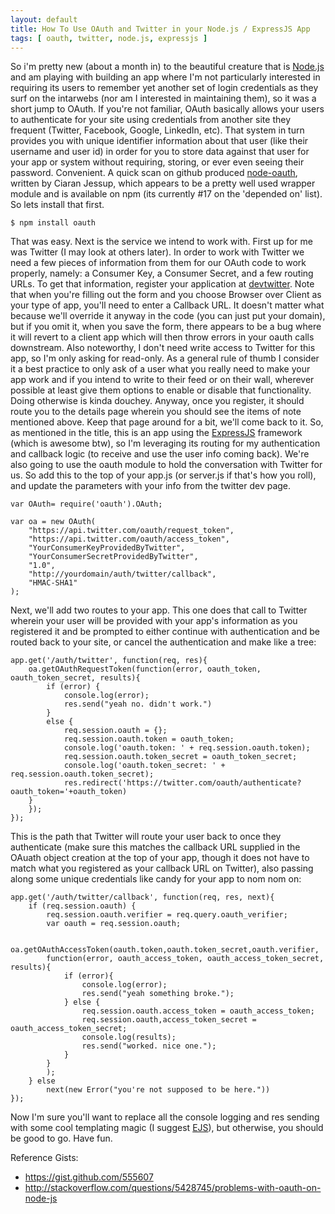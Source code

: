 ```yaml
---
layout: default
title: How To Use OAuth and Twitter in your Node.js / ExpressJS App
tags: [ oauth, twitter, node.js, expressjs ]
---
```


So i'm pretty new (about a month in) to the beautiful creature that is [Node.js] and am playing with building an app where I'm not particularly interested in requiring its users to remember yet another set of login credentials as they surf on the intarwebs (nor am I interested in maintaining them), so it was a short jump to OAuth. If you're not familiar, OAuth basically allows your users to authenticate for your site using credentials from another site they frequent (Twitter, Facebook, Google, LinkedIn, etc). That system in turn provides you with unique identifier information about that user (like their username and user id) in order for you to store data against that user for your app or system without requiring, storing, or ever even seeing their password. Convenient. A quick scan on github produced [node-oauth], written by Ciaran Jessup, which appears to be a pretty well used wrapper module and is available on npm (its currently #17 on the 'depended on' list). So lets install that first.

	$ npm install oauth

That was easy. Next is the service we intend to work with. First up for me was Twitter (I may look at others later). In order to work with Twitter we need a few pieces of information from them for our OAuth code to work properly, namely: a Consumer Key, a Consumer Secret, and a few routing URLs. To get that information, register your application at [devtwitter]. Note that when you're filling out the form and you choose Browser over Client as your type of app, you'll need to enter a Callback URL. It doesn't matter what because we'll override it anyway in the code (you can just put your domain), but if you omit it, when you save the form, there appears to be a bug where it will revert to a client app which will then throw errors in your oauth calls downstream. Also noteworthy, I don't need write access to Twitter for this app, so I'm only asking for read-only. As a general rule of thumb I consider it a best practice to only ask of a user what you really need to make your app work and if you intend to write to their feed or on their wall, wherever possible at least give them options to enable or disable that functionality. Doing otherwise is kinda douchey. Anyway, once you register, it should route you to the details page wherein you should see the items of note mentioned above. Keep that page around for a bit, we'll come back to it.
So, as mentioned in the title, this is an app using the [ExpressJS] framework (which is awesome btw), so I'm leveraging its routing for my authentication and callback logic (to receive and use the user info coming back). We're also going to use the oauth module to hold the conversation with Twitter for us. So add this to the top of your app.js (or server.js if that's how you roll), and update the parameters with your info from the twitter dev page.

	var OAuth= require('oauth').OAuth;
	
	var oa = new OAuth(
		"https://api.twitter.com/oauth/request_token",
		"https://api.twitter.com/oauth/access_token",
		"YourConsumerKeyProvidedByTwitter",
		"YourConsumerSecretProvidedByTwitter",
		"1.0",
		"http://yourdomain/auth/twitter/callback",
		"HMAC-SHA1"
	);
	
Next, we'll add two routes to your app. This one does that call to Twitter wherein your user will be provided with your app's information as you registered it and be prompted to either continue with authentication and be routed back to your site, or cancel the authentication and make like a tree:

	app.get('/auth/twitter', function(req, res){
		oa.getOAuthRequestToken(function(error, oauth_token, oauth_token_secret, results){
			if (error) {
				console.log(error);
				res.send("yeah no. didn't work.")
			}
			else {
				req.session.oauth = {};
				req.session.oauth.token = oauth_token;
				console.log('oauth.token: ' + req.session.oauth.token);
				req.session.oauth.token_secret = oauth_token_secret;
				console.log('oauth.token_secret: ' + req.session.oauth.token_secret);
				res.redirect('https://twitter.com/oauth/authenticate?oauth_token='+oauth_token)
		}
		});
	});

This is the path that Twitter will route your user back to once they authenticate (make sure this matches the callback URL supplied in the OAuath object creation at the top of your app, though it does not have to match what you registered as your callback URL on Twitter), also passing along some unique credentials like candy for your app to nom nom on:

	app.get('/auth/twitter/callback', function(req, res, next){
		if (req.session.oauth) {
			req.session.oauth.verifier = req.query.oauth_verifier;
			var oauth = req.session.oauth;
	
			oa.getOAuthAccessToken(oauth.token,oauth.token_secret,oauth.verifier, 
			function(error, oauth_access_token, oauth_access_token_secret, results){
				if (error){
					console.log(error);
					res.send("yeah something broke.");
				} else {
					req.session.oauth.access_token = oauth_access_token;
					req.session.oauth,access_token_secret = oauth_access_token_secret;
					console.log(results);
					res.send("worked. nice one.");
				}
			}
			);
		} else
			next(new Error("you're not supposed to be here."))
	});

Now I'm sure you'll want to replace all the console logging and res sending with some cool templating magic (I suggest [EJS]), but otherwise, you should be good to go. Have fun.

Reference Gists:

- https://gist.github.com/555607
- http://stackoverflow.com/questions/5428745/problems-with-oauth-on-node-js

[Node.js]: http://nodejs.org
[node-oauth]: https://github.com/ciaranj/node-oauth
[devtwitter]: https:/dev.twitter.com/apps
[ExpressJS]: http://expressjs.com/ 
[EJS]: http://embeddedjs.com/